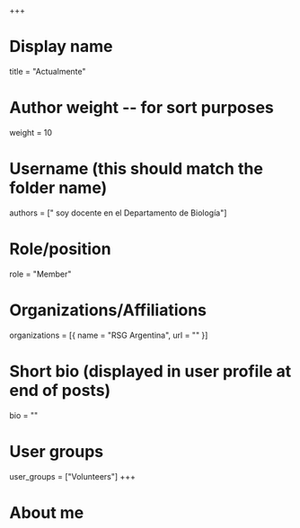 +++
# Display name
title = "Actualmente"

# Author weight -- for sort purposes
weight = 10

# Username (this should match the folder name)
authors = [" soy docente en el Departamento de Biología"]

# Role/position
role = "Member"

# Organizations/Affiliations
organizations = [{ name = "RSG Argentina", url = "" }]

# Short bio (displayed in user profile at end of posts)
bio = ""

# User groups
user_groups = ["Volunteers"]
+++

# About me
